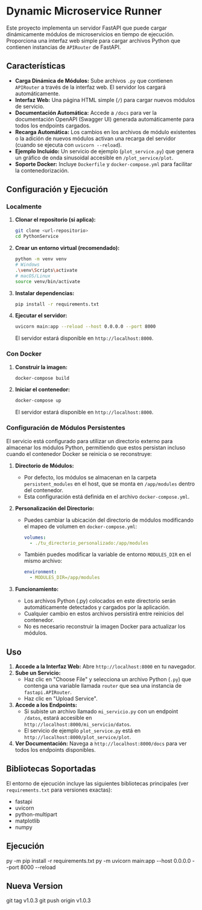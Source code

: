 # Dynamic Microservice Runner

Este proyecto implementa un servidor FastAPI que puede cargar dinámicamente módulos de microservicios en tiempo de ejecución. Proporciona una interfaz web simple para cargar archivos Python que contienen instancias de `APIRouter` de FastAPI.

## Características

*   **Carga Dinámica de Módulos:** Sube archivos `.py` que contienen `APIRouter` a través de la interfaz web. El servidor los cargará automáticamente.
*   **Interfaz Web:** Una página HTML simple (`/`) para cargar nuevos módulos de servicio.
*   **Documentación Automática:** Accede a `/docs` para ver la documentación OpenAPI (Swagger UI) generada automáticamente para todos los endpoints cargados.
*   **Recarga Automática:** Los cambios en los archivos de módulo existentes o la adición de nuevos módulos activan una recarga del servidor (cuando se ejecuta con `uvicorn --reload`).
*   **Ejemplo Incluido:** Un servicio de ejemplo (`plot_service.py`) que genera un gráfico de onda sinusoidal accesible en `/plot_service/plot`.
*   **Soporte Docker:** Incluye `Dockerfile` y `docker-compose.yml` para facilitar la contenedorización.

## Configuración y Ejecución

### Localmente

1.  **Clonar el repositorio (si aplica):**
    ```bash
    git clone <url-repositorio>
    cd PythonService
    ```
2.  **Crear un entorno virtual (recomendado):**
    ```bash
    python -m venv venv
    # Windows
    .\venv\Scripts\activate
    # macOS/Linux
    source venv/bin/activate
    ```
3.  **Instalar dependencias:**
    ```bash
    pip install -r requirements.txt
    ```
4.  **Ejecutar el servidor:**
    ```bash
    uvicorn main:app --reload --host 0.0.0.0 --port 8000
    ```
    El servidor estará disponible en `http://localhost:8000`.

### Con Docker

1.  **Construir la imagen:**
    ```bash
    docker-compose build
    ```
2.  **Iniciar el contenedor:**
    ```bash
    docker-compose up
    ```
    El servidor estará disponible en `http://localhost:8000`.

### Configuración de Módulos Persistentes

El servicio está configurado para utilizar un directorio externo para almacenar los módulos Python, permitiendo que estos persistan incluso cuando el contenedor Docker se reinicia o se reconstruye:

1. **Directorio de Módulos:** 
   - Por defecto, los módulos se almacenan en la carpeta `persistent_modules` en el host, que se monta en `/app/modules` dentro del contenedor.
   - Esta configuración está definida en el archivo `docker-compose.yml`.

2. **Personalización del Directorio:**
   - Puedes cambiar la ubicación del directorio de módulos modificando el mapeo de volumen en `docker-compose.yml`:
     ```yaml
     volumes:
       - ./tu_directorio_personalizado:/app/modules
     ```
   - También puedes modificar la variable de entorno `MODULES_DIR` en el mismo archivo:
     ```yaml
     environment:
       - MODULES_DIR=/app/modules
     ```

3. **Funcionamiento:**
   - Los archivos Python (.py) colocados en este directorio serán automáticamente detectados y cargados por la aplicación.
   - Cualquier cambio en estos archivos persistirá entre reinicios del contenedor.
   - No es necesario reconstruir la imagen Docker para actualizar los módulos.

## Uso

1.  **Accede a la Interfaz Web:** Abre `http://localhost:8000` en tu navegador.
2.  **Sube un Servicio:**
    *   Haz clic en "Choose File" y selecciona un archivo Python (`.py`) que contenga una variable llamada `router` que sea una instancia de `fastapi.APIRouter`.
    *   Haz clic en "Upload Service".
3.  **Accede a los Endpoints:**
    *   Si subiste un archivo llamado `mi_servicio.py` con un endpoint `/datos`, estará accesible en `http://localhost:8000/mi_servicio/datos`.
    *   El servicio de ejemplo `plot_service.py` está en `http://localhost:8000/plot_service/plot`.
4.  **Ver Documentación:** Navega a `http://localhost:8000/docs` para ver todos los endpoints disponibles.

## Bibliotecas Soportadas

El entorno de ejecución incluye las siguientes bibliotecas principales (ver `requirements.txt` para versiones exactas):

*   fastapi
*   uvicorn
*   python-multipart
*   matplotlib
*   numpy

## Ejecución
py -m pip install -r requirements.txt
py -m uvicorn main:app --host 0.0.0.0 --port 8000 --reload

## Nueva Version
git tag v1.0.3
git push origin v1.0.3
